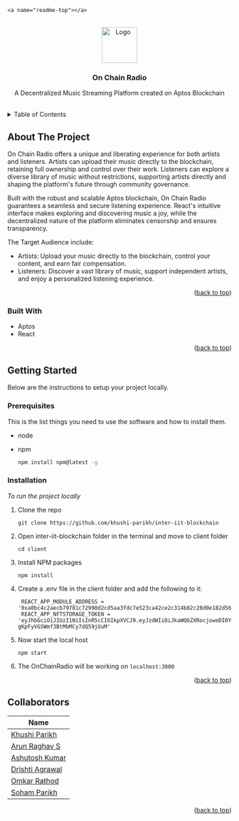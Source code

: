 <!-- Improved compatibility of back to top link: See: https://github.com/othneildrew/Best-README-Template/pull/73 -->

`<a name="readme-top"></a>`

<!--
*** Thanks for checking out the Best-README-Template. If you have a suggestion
*** that would make this better, please fork the repo and create a pull request
*** or simply open an issue with the tag "enhancement".
*** Don't forget to give the project a star!
*** Thanks again! Now go create something AMAZING! :D
-->

<!-- PROJECT SHIELDS -->

<!--
*** I'm using markdown "reference style" links for readability.
*** Reference links are enclosed in brackets [ ] instead of parentheses ( ).
*** See the bottom of this document for the declaration of the reference variables
*** for contributors-url, forks-url, etc. This is an optional, concise syntax you may use.
*** https://www.markdownguide.org/basic-syntax/#reference-style-links
--


<!-- PROJECT LOGO -->

<br />
<div align="center">
  <a href="https://github.com/othneildrew/Best-README-Template">
    <img src="images\Aptos_Primary_WHT.png" alt="Logo" height="80">
  </a>

<h3 align="center">On Chain Radio</h3>

<p align="center">
    A Decentralized Music Streaming Platform created on Aptos Blockchain
    <br />
    <!-- <a href="https://github.com/othneildrew/Best-README-Template"><strong>Explore the docs »</strong></a> -->
    <br />
    <!-- <br /> -->
    <!-- <a href="">View Demo</a> -->
    <!-- · -->
    <!-- <a href="https://github.com/othneildrew/Best-README-Template/issues">Report Bug</a> -->
    <!-- · -->
    <!-- <a href="https://github.com/othneildrew/Best-README-Template/issues">Request Feature</a> -->
  </p>
</div>

<!-- TABLE OF CONTENTS -->

<details>
  <summary>Table of Contents</summary>
  <ol>
    <li>
      <a href="#about-the-project">About The Project</a>
      <ul>
        <li><a href="#built-with">Built With</a></li>
      </ul>
    </li>
    <li>
      <a href="#getting-started">Getting Started</a>
      <ul>
        <li><a href="#prerequisites">Prerequisites</a></li>
        <li><a href="#installation">Installation</a></li>
      </ul>
    </li>
    <li><a href="#acknowledgments">Contributors</a></li>
  </ol>
</details>

<!-- ABOUT THE PROJECT -->

## About The Project

<!-- [![Product Name Screen Shot][product-screenshot]](https://example.com) -->

On Chain Radio offers a unique and liberating experience for both artists and listeners. Artists can upload their music directly to the blockchain, retaining full ownership and control over their work. Listeners can explore a diverse library of music without restrictions, supporting artists directly and shaping the platform's future through community governance.

Built with the robust and scalable Aptos blockchain, On Chain Radio guarantees a seamless and secure listening experience. React's intuitive interface makes exploring and discovering music a joy, while the decentralized nature of the platform eliminates censorship and ensures transparency.

The Target Audience include:

* Artists: Upload your music directly to the blockchain, control your content, and earn fair compensation.
* Listeners: Discover a vast library of music, support independent artists, and enjoy a personalized listening experience.

<p align="right">(<a href="#readme-top">back to top</a>)</p>

### Built With

<!-- * [![Next][Next.js]][Next-url] -->
* Aptos
* React


<!-- * [![Vue][Vue.js]][Vue-url] -->

<!-- * [![Angular][Angular.io]][Angular-url] -->

<!-- * [![Svelte][Svelte.dev]][Svelte-url] -->

<!-- * [![Laravel][Laravel.com]][Laravel-url] -->

<!-- * [![Bootstrap][Bootstrap.com]][Bootstrap-url] -->

<!-- * [![JQuery][JQuery.com]][JQuery-url] -->

<p align="right">(<a href="#readme-top">back to top</a>)</p>

<!-- GETTING STARTED -->

## Getting Started

Below are the instructions to setup your project locally.

### Prerequisites

This is the list things you need to use the software and how to install them.

* node

* npm
  ```sh
  npm install npm@latest -g
  ```

<!-- * python

  Ensure you have Python version >= 3.9.13
  ```
  $ python3 --version
  Python 3.9.13
  ```

* aptos cli

  To download on Windows, run the following command in Powershell
  ```
  iwr "https://aptos.dev/scripts/install_cli.py" -useb | Select-Object -ExpandProperty Content | python3
  ``` -->

### Installation

_To run the project locally_

<!-- 1. Get a free API Key at [https://example.com](https://example.com) -->

1. Clone the repo
   ```
   git clone https://github.com/khushi-parikh/inter-iit-blockchain
   ```
2. Open inter-iit-blockchain folder in the terminal and move to client folder
   ```
   cd client
   ```
3. Install NPM packages
   ```
   npm install
   ```
4. Create a .env file in the client folder and add the following to it:
   ```
    REACT_APP_MODULE_ADDRESS = '0xa0bc4c2aecb79781c72990d2cd5aa3fdc7e523ca42ce2c314b82c28d0e182d56'
    REACT_APP_NFTSTORAGE_TOKEN = 'eyJhbGciOiJIUzI1NiIsInR5cCI6IkpXVCJ9.eyJzdWIiOiJkaWQ6ZXRocjoweDI0YTg0NzI5MjlhMjlmMDkzOUQwMDQxZWFBODhGRGY0ZENFMzUzMWYiLCJpc3MiOiJuZnQtc3RvcmFnZSIsImlhdCI6MTcwMDY3Mjc3OTg0MSwibmFtZSI6InRlc3QxIn0.DnTfyOIfpSr2rW-gKpFyVGSWmf3BtMbMCy7dQ59jUuM'
   ```
5. Now start the local host
   ```
   npm start
   ```
6. The OnChainRadio will be working on `localhost:3000`

<p align="right">(<a href="#readme-top">back to top</a>)</p>


<!-- CONTACT -->

## Collaborators
|Name|
|--|
|[Khushi Parikh](https://github.com/kunal-iitj)|
|[Arun Raghav S](https://github.com/Arun-Raghav-S)|
|[Ashutosh Kumar](https://github.com/a19hu)|
|[Drishti Agrawal](https://github.com/AgrawalDrishti)|
|[Omkar Rathod](https://github.com/Omkar2101)|
|[Soham Parikh](https://github.com/sohamp321)|

<p align="right">(<a href="#readme-top">back to top</a>)</p>


